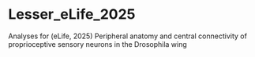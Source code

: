 # Lesser_eLife_2025
Analyses for (eLife, 2025) Peripheral anatomy and central connectivity of proprioceptive sensory neurons in the Drosophila wing
